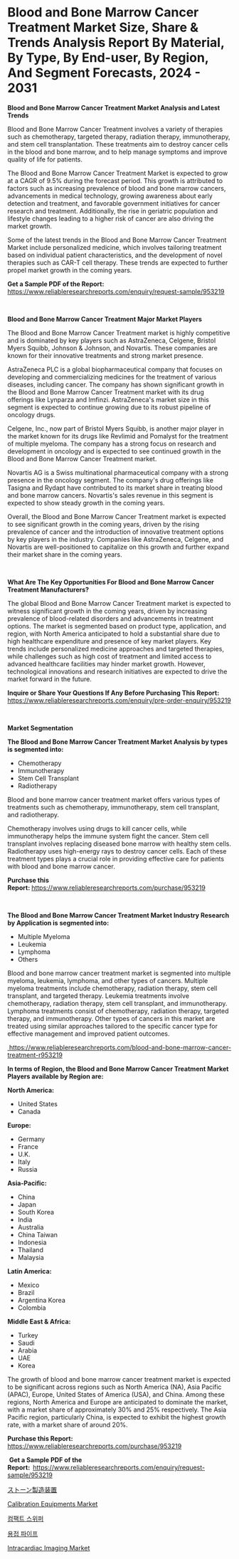 <p><h1>Blood and Bone Marrow Cancer Treatment Market Size, Share & Trends Analysis Report By Material, By Type, By End-user, By Region, And Segment Forecasts, 2024 - 2031</h1></p><p><strong>Blood and Bone Marrow Cancer Treatment Market Analysis and Latest Trends</strong></p>
<p><p>Blood and Bone Marrow Cancer Treatment involves a variety of therapies such as chemotherapy, targeted therapy, radiation therapy, immunotherapy, and stem cell transplantation. These treatments aim to destroy cancer cells in the blood and bone marrow, and to help manage symptoms and improve quality of life for patients.</p><p>The Blood and Bone Marrow Cancer Treatment Market is expected to grow at a CAGR of 9.5% during the forecast period. This growth is attributed to factors such as increasing prevalence of blood and bone marrow cancers, advancements in medical technology, growing awareness about early detection and treatment, and favorable government initiatives for cancer research and treatment. Additionally, the rise in geriatric population and lifestyle changes leading to a higher risk of cancer are also driving the market growth.</p><p>Some of the latest trends in the Blood and Bone Marrow Cancer Treatment Market include personalized medicine, which involves tailoring treatment based on individual patient characteristics, and the development of novel therapies such as CAR-T cell therapy. These trends are expected to further propel market growth in the coming years.</p></p>
<p><strong>Get a Sample PDF of the Report:&nbsp;</strong> <a href="https://www.reliableresearchreports.com/enquiry/request-sample/953219">https://www.reliableresearchreports.com/enquiry/request-sample/953219</a></p>
<p>&nbsp;</p>
<p><strong>Blood and Bone Marrow Cancer Treatment Major Market Players</strong></p>
<p><p>The Blood and Bone Marrow Cancer Treatment market is highly competitive and is dominated by key players such as AstraZeneca, Celgene, Bristol Myers Squibb, Johnson & Johnson, and Novartis. These companies are known for their innovative treatments and strong market presence.</p><p>AstraZeneca PLC is a global biopharmaceutical company that focuses on developing and commercializing medicines for the treatment of various diseases, including cancer. The company has shown significant growth in the Blood and Bone Marrow Cancer Treatment market with its drug offerings like Lynparza and Imfinzi. AstraZeneca's market size in this segment is expected to continue growing due to its robust pipeline of oncology drugs.</p><p>Celgene, Inc., now part of Bristol Myers Squibb, is another major player in the market known for its drugs like Revlimid and Pomalyst for the treatment of multiple myeloma. The company has a strong focus on research and development in oncology and is expected to see continued growth in the Blood and Bone Marrow Cancer Treatment market.</p><p>Novartis AG is a Swiss multinational pharmaceutical company with a strong presence in the oncology segment. The company's drug offerings like Tasigna and Rydapt have contributed to its market share in treating blood and bone marrow cancers. Novartis's sales revenue in this segment is expected to show steady growth in the coming years.</p><p>Overall, the Blood and Bone Marrow Cancer Treatment market is expected to see significant growth in the coming years, driven by the rising prevalence of cancer and the introduction of innovative treatment options by key players in the industry. Companies like AstraZeneca, Celgene, and Novartis are well-positioned to capitalize on this growth and further expand their market share in the coming years.</p></p>
<p>&nbsp;</p>
<p><strong>What Are The Key Opportunities For Blood and Bone Marrow Cancer Treatment Manufacturers?</strong></p>
<p><p>The global Blood and Bone Marrow Cancer Treatment market is expected to witness significant growth in the coming years, driven by increasing prevalence of blood-related disorders and advancements in treatment options. The market is segmented based on product type, application, and region, with North America anticipated to hold a substantial share due to high healthcare expenditure and presence of key market players. Key trends include personalized medicine approaches and targeted therapies, while challenges such as high cost of treatment and limited access to advanced healthcare facilities may hinder market growth. However, technological innovations and research initiatives are expected to drive the market forward in the future.</p></p>
<p><strong>Inquire or Share Your Questions If Any Before Purchasing This Report:</strong> <a href="https://www.reliableresearchreports.com/enquiry/pre-order-enquiry/953219">https://www.reliableresearchreports.com/enquiry/pre-order-enquiry/953219</a></p>
<p>&nbsp;</p>
<p><strong>Market Segmentation</strong></p>
<p><strong>The Blood and Bone Marrow Cancer Treatment Market Analysis by types is segmented into:</strong></p>
<p><ul><li>Chemotherapy</li><li>Immunotherapy</li><li>Stem Cell Transplant</li><li>Radiotherapy</li></ul></p>
<p><p>Blood and bone marrow cancer treatment market offers various types of treatments such as chemotherapy, immunotherapy, stem cell transplant, and radiotherapy. </p><p>Chemotherapy involves using drugs to kill cancer cells, while immunotherapy helps the immune system fight the cancer. Stem cell transplant involves replacing diseased bone marrow with healthy stem cells. Radiotherapy uses high-energy rays to destroy cancer cells. Each of these treatment types plays a crucial role in providing effective care for patients with blood and bone marrow cancer.</p></p>
<p><strong>Purchase this Report:&nbsp;</strong><a href="https://www.reliableresearchreports.com/purchase/953219">https://www.reliableresearchreports.com/purchase/953219</a></p>
<p>&nbsp;</p>
<p><strong>The Blood and Bone Marrow Cancer Treatment Market Industry Research by Application is segmented into:</strong></p>
<p><ul><li>Multiple Myeloma</li><li>Leukemia</li><li>Lymphoma</li><li>Others</li></ul></p>
<p><p>Blood and bone marrow cancer treatment market is segmented into multiple myeloma, leukemia, lymphoma, and other types of cancers. Multiple myeloma treatments include chemotherapy, radiation therapy, stem cell transplant, and targeted therapy. Leukemia treatments involve chemotherapy, radiation therapy, stem cell transplant, and immunotherapy. Lymphoma treatments consist of chemotherapy, radiation therapy, targeted therapy, and immunotherapy. Other types of cancers in this market are treated using similar approaches tailored to the specific cancer type for effective management and improved patient outcomes.</p></p>
<p><a href="https://www.reliableresearchreports.com/blood-and-bone-marrow-cancer-treatment-r953219">&nbsp;https://www.reliableresearchreports.com/blood-and-bone-marrow-cancer-treatment-r953219</a></p>
<p><strong>In terms of Region, the Blood and Bone Marrow Cancer Treatment Market Players available by Region are:</strong></p>
<p>
    <p> <strong> North America: </strong>
        <ul>
            <li>United States</li>
            <li>Canada</li>
        </ul>
        </p> 
    <p> <strong> Europe: </strong>
        <ul>
            <li>Germany</li>
            <li>France</li>
            <li>U.K.</li>
            <li>Italy</li>
            <li>Russia</li>
        </ul>
        </p> 
    <p> <strong> Asia-Pacific: </strong>
        <ul>
            <li>China</li>
            <li>Japan</li>
            <li>South Korea</li>
            <li>India</li>
            <li>Australia</li>
            <li>China Taiwan</li>
            <li>Indonesia</li>
            <li>Thailand</li>
            <li>Malaysia</li>
        </ul>
        </p> 
    <p> <strong> Latin America: </strong>
        <ul>
            <li>Mexico</li>
            <li>Brazil</li>
            <li>Argentina Korea</li>
            <li>Colombia</li>
        </ul>
        </p> 
    <p> <strong> Middle East & Africa: </strong>
        <ul>
            <li>Turkey</li>
            <li>Saudi</li>
            <li>Arabia</li>
            <li>UAE</li>
            <li>Korea</li>
        </ul>
    </p>
    </p>
<p><p>The growth of blood and bone marrow cancer treatment market is expected to be significant across regions such as North America (NA), Asia Pacific (APAC), Europe, United States of America (USA), and China. Among these regions, North America and Europe are anticipated to dominate the market, with a market share of approximately 30% and 25% respectively. The Asia Pacific region, particularly China, is expected to exhibit the highest growth rate, with a market share of around 20%.</p></p>
<p><strong>Purchase this Report: </strong><a href="https://www.reliableresearchreports.com/purchase/953219">https://www.reliableresearchreports.com/purchase/953219</a></p>
<p>&nbsp;<strong>Get a Sample PDF of the Report:&nbsp;&nbsp;</strong><a href="https://www.reliableresearchreports.com/enquiry/request-sample/953219">https://www.reliableresearchreports.com/enquiry/request-sample/953219</a></p>
<p><strong></strong></p>
<p><p><a href="https://medium.com/@austinallan03/%E7%9F%B3%E6%9D%90%E5%8A%A0%E5%B7%A5%E6%A9%9F%E5%99%A8%E5%B8%82%E5%A0%B4%E5%88%86%E6%9E%90-%E3%81%9D%E3%81%AEcagr-%E5%B8%82%E5%A0%B4%E3%82%BB%E3%82%B0%E3%83%A1%E3%83%B3%E3%83%86%E3%83%BC%E3%82%B7%E3%83%A7%E3%83%B3-%E3%81%8A%E3%82%88%E3%81%B3%E3%82%B0%E3%83%AD%E3%83%BC%E3%83%90%E3%83%AB%E7%94%A3%E6%A5%AD%E6%A6%82%E8%A6%81-bab1cd6ed030">ストーン製造装置</a></p><p><a href="https://www.linkedin.com/pulse/calibration-equipments-market-competitive-analysis-trends-forecast-jm3xe">Calibration Equipments Market</a></p><p><a href="https://medium.com/@arthuralety6767836754/%EC%86%8C%ED%98%95-%EC%B2%AD%EC%86%8C%EC%B0%A8-%EC%8B%9C%EC%9E%A5-%EC%8B%9C%EC%9E%A5-%EC%A0%90%EC%9C%A0%EC%9C%A8-%EC%8B%9C%EC%9E%A5-%ED%8A%B8%EB%A0%8C%EB%93%9C-%EB%B0%8F-%EB%AF%B8%EB%9E%98-%EC%84%B1%EC%9E%A5-%ED%83%90%EC%83%89-3cd904e50c12">컴팩트 스위퍼</a></p><p><a href="https://medium.com/@duculucescu2022/%EC%9A%A9%EC%A0%91-%ED%8C%8C%EC%9D%B4%ED%94%84-%EC%8B%9C%EC%9E%A5-%EA%B7%9C%EB%AA%A8%EC%99%80-%EC%8B%9C%EC%9E%A5-%ED%8A%B8%EB%A0%8C%EB%93%9C-%EC%99%84%EC%A0%84%ED%95%9C-%EC%82%B0%EC%97%85-%EA%B0%9C%EC%9A%94-2024-2031-ec723d863981">용접 파이프</a></p><p><a href="https://github.com/fiixsa/Market-Research-Report-List-2/blob/main/intracardiac-imaging-market.md">Intracardiac Imaging Market</a></p></p>